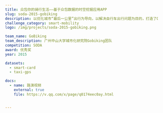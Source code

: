 ```yaml
---
title: 众包你的骑行生活——基于众包数据的时空挖掘应用APP
slug: soda-2015-gobiking
description: 以优化城市“最后一公里”出行为导向，以解决自行车出行问题为目的，打造了O2O骑行APP应用服务——Riding！产品已完成原型开发。
challenge_category: smart-mobility
logo: /img/projects/soda-2015-gobiking.png

team_name: GoBiking
team_description: 广州中山大学城市化研究院Gobiking团队
competition: SODA
award: 优秀奖
year: 2015

datasets:
  - smart-card
  - taxi-gps

docs:
  - name: 路演视频
    external: true
    file: https://v.qq.com/x/page/q0174eec0ay.html


---
```

